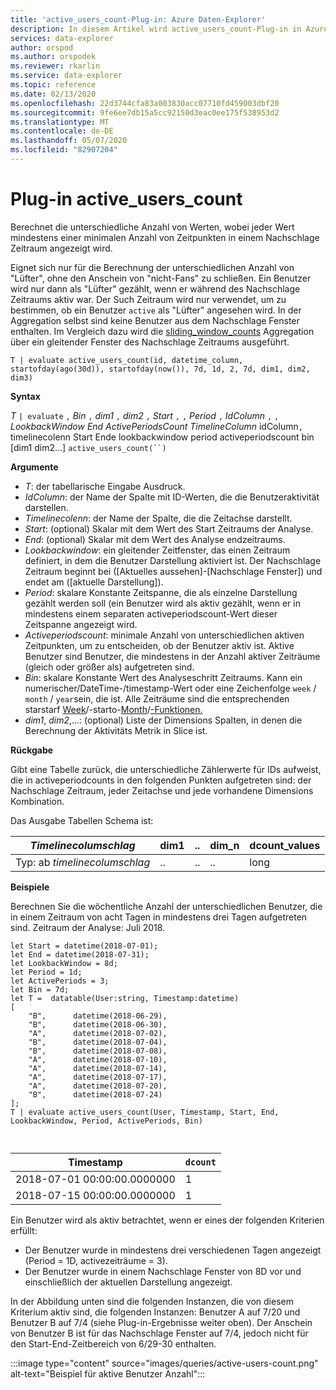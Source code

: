 ```yaml
---
title: 'active_users_count-Plug-in: Azure Daten-Explorer'
description: In diesem Artikel wird active_users_count-Plug-in in Azure Daten-Explorer beschrieben.
services: data-explorer
author: orspod
ms.author: orspodek
ms.reviewer: rkarlin
ms.service: data-explorer
ms.topic: reference
ms.date: 02/13/2020
ms.openlocfilehash: 22d3744cfa83a003830acc07710fd459003dbf20
ms.sourcegitcommit: 9fe6ee7db15a5cc92150d3eac0ee175f538953d2
ms.translationtype: MT
ms.contentlocale: de-DE
ms.lasthandoff: 05/07/2020
ms.locfileid: "82907204"
---
```

# <a name="active_users_count-plugin"></a>Plug-in active_users_count

Berechnet die unterschiedliche Anzahl von Werten, wobei jeder Wert mindestens einer minimalen Anzahl von Zeitpunkten in einem Nachschlage Zeitraum angezeigt wird.

Eignet sich nur für die Berechnung der unterschiedlichen Anzahl von "Lüfter", ohne den Anschein von "nicht-Fans" zu schließen. Ein Benutzer wird nur dann als "Lüfter" gezählt, wenn er während des Nachschlage Zeitraums aktiv war. Der Such Zeitraum wird nur verwendet, um zu bestimmen, ob ein Benutzer `active` als "Lüfter" angesehen wird. In der Aggregation selbst sind keine Benutzer aus dem Nachschlage Fenster enthalten. Im Vergleich dazu wird die [sliding_window_counts](sliding-window-counts-plugin.md) Aggregation über ein gleitender Fenster des Nachschlage Zeitraums ausgeführt.

```kusto
T | evaluate active_users_count(id, datetime_column, startofday(ago(30d)), startofday(now()), 7d, 1d, 2, 7d, dim1, dim2, dim3)
```

**Syntax**

*T* `| evaluate` `,` *Bin* `,` *dim1* `,` *dim2* `,` *Start* `,` `,` *Period* `,` *IdColumn* `,` `,` *LookbackWindow* *End* *ActivePeriodsCount* *TimelineColumn* idColumn`,` timelinecolenn Start Ende lookbackwindow period activeperiodscount bin [dim1 dim2...] `active_users_count(``)`

**Argumente**

* *T*: der tabellarische Eingabe Ausdruck.
* *IdColumn*: der Name der Spalte mit ID-Werten, die die Benutzeraktivität darstellen. 
* *Timelinecolenn*: der Name der Spalte, die die Zeitachse darstellt.
* *Start*: (optional) Skalar mit dem Wert des Start Zeitraums der Analyse.
* *End*: (optional) Skalar mit dem Wert des Analyse endzeitraums.
* *Lookbackwindow*: ein gleitender Zeitfenster, das einen Zeitraum definiert, in dem die Benutzer Darstellung aktiviert ist. Der Nachschlage Zeitraum beginnt bei ([Aktuelles aussehen]-[Nachschlage Fenster]) und endet am ([aktuelle Darstellung]). 
* *Period*: skalare Konstante Zeitspanne, die als einzelne Darstellung gezählt werden soll (ein Benutzer wird als aktiv gezählt, wenn er in mindestens einem separaten activeperiodscount-Wert dieser Zeitspanne angezeigt wird.
* *Activeperiodscount*: minimale Anzahl von unterschiedlichen aktiven Zeitpunkten, um zu entscheiden, ob der Benutzer aktiv ist. Aktive Benutzer sind Benutzer, die mindestens in der Anzahl aktiver Zeiträume (gleich oder größer als) aufgetreten sind.
* *Bin*: skalare Konstante Wert des Analyseschritt Zeitraums. Kann ein numerischer/DateTime-/timestamp-Wert oder eine Zeichenfolge `week` / `month` / `year`sein, die ist. Alle Zeiträume sind die entsprechenden starstarf [Week](startofweekfunction.md)/-starto-[Month](startofmonthfunction.md)/[-Funktionen.](startofyearfunction.md)
* *dim1*, *dim2*,...: (optional) Liste der Dimensions Spalten, in denen die Berechnung der Aktivitäts Metrik in Slice ist.

**Rückgabe**

Gibt eine Tabelle zurück, die unterschiedliche Zählerwerte für IDs aufweist, die in activeperiodcounts in den folgenden Punkten aufgetreten sind: der Nachschlage Zeitraum, jeder Zeitachse und jede vorhandene Dimensions Kombination.

Das Ausgabe Tabellen Schema ist:

|*Timelinecolumschlag*|dim1|..|dim_n|dcount_values|
|---|---|---|---|---|
|Typ: ab *timelinecolumschlag*|..|..|..|long|


**Beispiele**

Berechnen Sie die wöchentliche Anzahl der unterschiedlichen Benutzer, die in einem Zeitraum von acht Tagen in mindestens drei Tagen aufgetreten sind. Zeitraum der Analyse: Juli 2018.

```kusto
let Start = datetime(2018-07-01);
let End = datetime(2018-07-31);
let LookbackWindow = 8d;
let Period = 1d;
let ActivePeriods = 3;
let Bin = 7d; 
let T =  datatable(User:string, Timestamp:datetime)
[
    "B",      datetime(2018-06-29),
    "B",      datetime(2018-06-30),
    "A",      datetime(2018-07-02),
    "B",      datetime(2018-07-04),
    "B",      datetime(2018-07-08),
    "A",      datetime(2018-07-10),
    "A",      datetime(2018-07-14),
    "A",      datetime(2018-07-17),
    "A",      datetime(2018-07-20),
    "B",      datetime(2018-07-24)
]; 
T | evaluate active_users_count(User, Timestamp, Start, End, LookbackWindow, Period, ActivePeriods, Bin)



```

|Timestamp|`dcount`|
|---|---|
|2018-07-01 00:00:00.0000000|1|
|2018-07-15 00:00:00.0000000|1|

Ein Benutzer wird als aktiv betrachtet, wenn er eines der folgenden Kriterien erfüllt: 
* Der Benutzer wurde in mindestens drei verschiedenen Tagen angezeigt (Period = 1D, activezeiträume = 3).
* Der Benutzer wurde in einem Nachschlage Fenster von 8D vor und einschließlich der aktuellen Darstellung angezeigt.

In der Abbildung unten sind die folgenden Instanzen, die von diesem Kriterium aktiv sind, die folgenden Instanzen: Benutzer A auf 7/20 und Benutzer B auf 7/4 (siehe Plug-in-Ergebnisse weiter oben). Der Anschein von Benutzer B ist für das Nachschlage Fenster auf 7/4, jedoch nicht für den Start-End-Zeitbereich von 6/29-30 enthalten. 

:::image type="content" source="images/queries/active-users-count.png" alt-text="Beispiel für aktive Benutzer Anzahl":::
